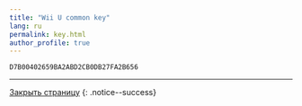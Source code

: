 ```yaml
---
title: "Wii U common key"
lang: ru
permalink: key.html
author_profile: true
---
```



`D7B00402659BA2ABD2CB0DB27FA2B656`

___

[Закрыть страницу](javascript:window.close();)
{: .notice--success}